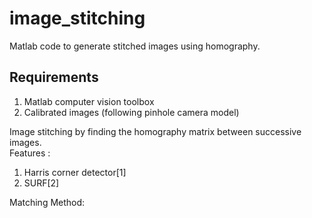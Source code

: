 # image_stitching

Matlab code to generate stitched images using homography.

## Requirements
1. Matlab computer vision toolbox
2. Calibrated images (following pinhole camera model)

Image stitching by finding the homography matrix between successive images.\
Features : 
1. Harris corner detector[1]
2. SURF[2]

Matching Method:
